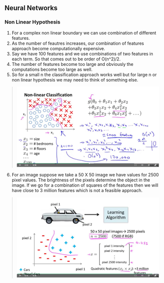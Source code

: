 ## Neural Networks

### Non Linear Hypothesis
1. For a complex non linear boundary we can use combination of different features.
2. As the number of feautres increases, our combination of features approach become computationally expensive.
3. Say we have 100 features and we use combinations of two features in each term. So that comes out to be order of O(n^2)/2.
4. The number of features become too large and obviously the computations become too large as well.
5. So for a small n the classification approach works well but for large n or non linear hypothesis we may need to think of something else.

>![Slide 1](./NLH1.jpg "Slide 1")

6. For an image suppose we take a 50 X 50 image we have values for 2500 pixel values. The brightness of the pixels determine the object in the image. If we go for a combination of squares of the features then we will have close to 3 million features which is not a feasible approach.

>![Slide 2](./NLH2.jpg "Slide 2")



